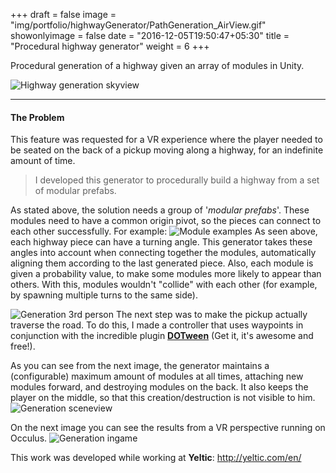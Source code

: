 +++
draft = false
image = "img/portfolio/highwayGenerator/PathGeneration_AirView.gif"
showonlyimage = false
date = "2016-12-05T19:50:47+05:30"
title = "Procedural highway generator"
weight = 6
+++

Procedural generation of a highway given an array of modules in Unity.

<!--more-->

![Highway generation skyview][1]

***

#### The Problem

This feature was requested for a VR experience where the player needed to be seated on the back of a pickup moving along a highway, for an indefinite amount of time.

> I developed this generator to procedurally build a highway from a set of modular prefabs. 

As stated above, the solution needs a group of '*modular prefabs*'. These modules need to have a common origin pivot, so the pieces can connect to each other successfully. For example:
![Module examples][2]
As seen above, each highway piece can have a turning angle. This generator takes these angles into account when connecting together the modules, automatically aligning them according to the last generated piece. Also, each module is given a probability value, to make some modules more likely to appear than others. With this, modules wouldn't "collide" with each other (for example, by spawning multiple turns to the same side).

![Generation 3rd person][4]
The next step was to make the pickup actually traverse the road. To do this, I made a controller that uses waypoints in conjunction with the incredible plugin **[DOTween](http://dotween.demigiant.com/)** (Get it, it's awesome and free!).

As you can see from the next image, the generator maintains a (configurable) maximum amount of modules at all times, attaching new modules forward, and destroying modules on the back. It also keeps the player on the middle, so that this creation/destruction is not visible to him. 
![Generation sceneview][5]

On the next image you can see the results from a VR perspective running on Occulus.
![Generation ingame][3]

This work was developed while working at **Yeltic**: http://yeltic.com/en/

[1]: /img/portfolio/highwayGenerator/PathGeneration_AirView.gif#center-resize "Generation skyview"
[2]: /img/portfolio/highwayGenerator/Modules.jpg#center-resize "Module examples"
[3]: /img/portfolio/highwayGenerator/PathGeneration_VR.gif#center-resize "Generation ingame"
[4]: /img/portfolio/highwayGenerator/PathGeneration_Game.gif#center-resize "Generation 3rd person"
[5]: /img/portfolio/highwayGenerator/PathGeneration_Scene.gif#center-resize "Generation sceneview"